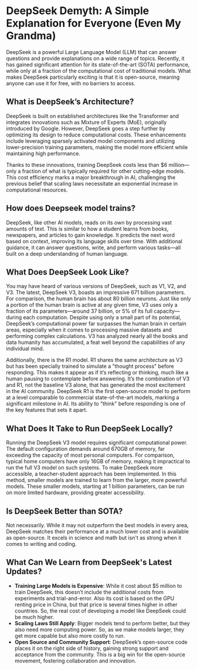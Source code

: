 # DeepSeek Demyth: A Simple Explanation for Everyone (Even My Grandma)

DeepSeek is a powerful Large Language Model (LLM) that can answer questions and provide explanations on a wide range of topics. Recently, it has gained significant attention for its state-of-the-art (SOTA) performance, while only at a fraction of the computational cost of traditional models. What makes DeepSeek particularly exciting is that it is open-source, meaning anyone can use it for free, with no barriers to access.

## What is DeepSeek’s Architecture?

DeepSeek is built on established architectures like the Transformer and integrates innovations such as Mixture of Experts (MoE), originally introduced by Google. However, DeepSeek goes a step further by optimizing its design to reduce computational costs. These enhancements include leveraging sparsely activated model components and utilizing lower-precision training parameters, making the model more efficient while maintaining high performance.

Thanks to these innovations, training DeepSeek costs less than $6 million—only a fraction of what is typically required for other cutting-edge models. This cost efficiency marks a major breakthrough in AI, challenging the previous belief that scaling laws necessitate an exponential increase in computational resources.

## How does Deepseek model trains?

DeepSeek, like other AI models, reads on its own by processing vast amounts of text. This is similar to how a student learns from books, newspapers, and articles to gain knowledge. It predicts the next word based on context, improving its language skills over time. With additional guidance, it can answer questions, write, and perform various tasks—all built on a deep understanding of human language. 

## What Does DeepSeek Look Like?

You may have heard of various versions of DeepSeek, such as V1, V2, and V3. The latest, DeepSeek V3, boasts an impressive 671 billion parameters. For comparison, the human brain has about 80 billion neurons. Just like only a portion of the human brain is active at any given time, V3 uses only a fraction of its parameters—around 37 billion, or 5% of its full capacity—during each computation. Despite using only a small part of its potential, DeepSeek’s computational power far surpasses the human brain in certain areas, especially when it comes to processing massive datasets and performing complex calculations. V3 has analyzed nearly all the books and data humanity has accumulated, a feat well beyond the capabilities of any individual mind.

Additionally, there is the R1 model. R1 shares the same architecture as V3 but has been specially trained to simulate a "thought process" before responding. This makes it appear as if it’s reflecting or thinking, much like a human pausing to contemplate before answering. It’s the combination of V3 and R1, not the baseline V3 alone, that has generated the most excitement in the AI community. DeepSeek R1 is the first open-source model to perform at a level comparable to commercial state-of-the-art models, marking a significant milestone in AI. Its ability to "think" before responding is one of the key features that sets it apart.

## What Does It Take to Run DeepSeek Locally?

Running the DeepSeek V3 model requires significant computational power. The default configuration demands around 670GB of memory, far exceeding the capacity of most personal computers. For comparison, typical home computers have only 16GB of memory, making it impractical to run the full V3 model on such systems. To make DeepSeek more accessible, a teacher-student approach has been implemented. In this method, smaller models are trained to learn from the larger, more powerful models. These smaller models, starting at 1 billion parameters, can be run on more limited hardware, providing greater accessibility.

##  Is DeepSeek Better than SOTA?

Not necessarily. While it may not outperform the best models in every area, DeepSeek matches their performance at a much lower cost and is available as open-source. It excels in science and math but isn't as strong when it comes to writing and coding.

## What Can We Learn from DeepSeek's Latest Updates?
- **Training Large Models is Expensive**: While it cost about $5 million to train DeepSeek, this doesn’t include the additional costs from experiments and trial-and-error. Also its cost is based on the GPU renting price in China, but that price is several times higher in other countries. So, the real cost of developing a model like DeepSeek could be much higher.
- **Scaling Laws Still Apply**: Bigger models tend to perform better, but they also need more computing power. So, as we make models larger, they get more capable but also more costly to run.
- **Open Source and Community Support**: DeepSeek’s open-source code places it on the right side of history, gaining strong support and acceptance from the community. This is a big win for the open-source movement, fostering collaboration and innovation.
